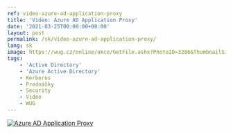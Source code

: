 ```yaml
---
ref: video-azure-ad-application-proxy
title: 'Video: Azure AD Application Proxy'
date: '2021-03-25T00:00:00+00:00'
layout: post
permalink: /sk/video-azure-ad-application-proxy/
lang: sk
image: https://wug.cz/online/akce/GetFile.ashx?PhotoID=3286&ThumbnailSizeName=detail
tags:
    - 'Active Directory'
    - 'Azure Active Directory'
    - Kerberos
    - Prednášky
    - Security
    - Video
    - WUG
---
```


[![Azure AD Application Proxy](https://wug.cz/online/akce/GetFile.ashx?PhotoID=3286&ThumbnailSizeName=detail)](https://wug.cz/zaznamy/709-Azure-Active-Directory-Application-Proxy)
